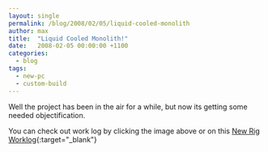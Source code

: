 ```yaml
---
layout: single
permalink: /blog/2008/02/05/liquid-cooled-monolith
author: max
title:  "Liquid Cooled Monolith!"
date:   2008-02-05 00:00:00 +1100
categories:
  - blog
tags:
  - new-pc
  - custom-build
---
```


Well the project has been in the air for a while, but now its getting some needed objectification.

You can check out work log by clicking the image above or on this [New Rig Worklog](https://goo.gl/photos/o4bjyeqhTD99GwEfA){:target="_blank"}